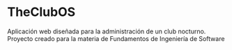 # TheClubOS
Aplicación web diseñada para la administración de un club nocturno. Proyecto creado para la materia de Fundamentos de Ingeniería de Software
